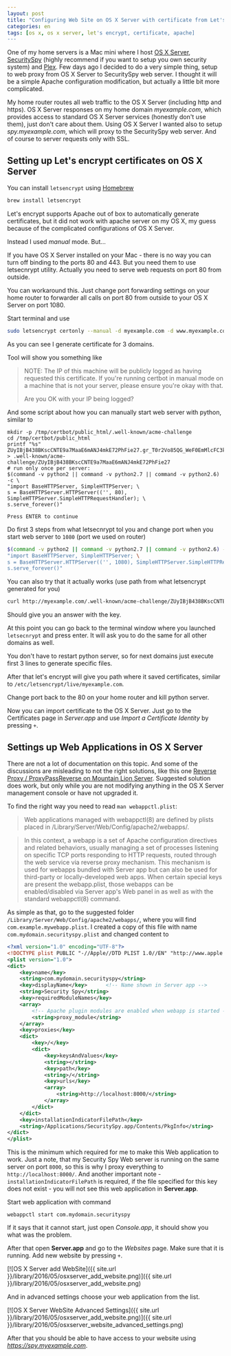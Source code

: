 ```yaml
---
layout: post
title: "Configuring Web Site on OS X Server with certificate from Let's encrypt"
categories: en
tags: [os x, os x server, let's encrypt, certificate, apache]
---
```


One of my home servers is a Mac mini where I host
[OS X Server](http://www.apple.com/osx/server/),
[SecuritySpy](http://www.bensoftware.com/securityspy/)
(highly recommend if you want to setup you own security system) and
[Plex](https://plex.tv). Few days ago I decided to do a very simple thing, setup
to web proxy from OS X Server to SecuritySpy web server.
I thought it will be a simple Apache configuration modification,
but actually a little bit more complicated.

My home router routes all web traffic to the OS X Server
(including http and https). OS X Server responses on my home domain *myexample.com*,
which provides access to standard OS X Server services (honestly don't use them), just
don't care about them. Using OS X Server I wanted also to setup *spy.myexample.com*,
which will proxy to the SecuritySpy web server. And of course to server requests
only with SSL.

## Setting up Let's encrypt certificates on OS X Server

You can install `letsencrypt` using [Homebrew](http://brew.sh)

```bash
brew install letsencrypt
```

Let's encrypt supports Apache out of box to automatically generate certificates,
but it did not work with apache server on my OS X, my guess because of the
complicated configurations of OS X Server.

Instead I used *manual* mode. But...

If you have OS X Server installed on your Mac - there is no way you can turn off
binding to the ports 80 and 443. But you need them to use letsecnrypt utility.
Actually you need to serve web requests on port 80 from outside.

You can workaround this. Just change port forwarding settings on your home router
to forwarder all calls on port 80 from outside to your OS X Server on port 1080.

Start terminal and use

```bash
sudo letsencrypt certonly --manual -d myexample.com -d www.myexample.com -d spy.myexample.com
```

As you can see I generate certificate for 3 domains.

Tool will show you something like

> NOTE: The IP of this machine will be publicly logged as having
> requested this certificate. If you're running certbot in manual mode
> on a machine that is not your server, please ensure you're okay with
> that.
>
> Are you OK with your IP being logged?

And some script about how you can manually start web server with python, similar to

```text
mkdir -p /tmp/certbot/public_html/.well-known/acme-challenge
cd /tmp/certbot/public_html
printf "%s" ZUyIBjB438BKscCNTE9a7MaaE6mANJ4mkE72PhFie27.gr_T0r2Vo85QG_WeF0EmMlcFC3kddVvTQqdE73IBgJK > .well-known/acme-challenge/ZUyIBjB438BKscCNTE9a7MaaE6mANJ4mkE72PhFie27
# run only once per server:
$(command -v python2 || command -v python2.7 || command -v python2.6) -c \
"import BaseHTTPServer, SimpleHTTPServer; \
s = BaseHTTPServer.HTTPServer(('', 80), SimpleHTTPServer.SimpleHTTPRequestHandler); \
s.serve_forever()"

Press ENTER to continue
```

Do first 3 steps from what letsecnrypt tol you 
and change port when you start web server to `1080` (port we used
on router)

```bash
$(command -v python2 || command -v python2.7 || command -v python2.6) -c \
"import BaseHTTPServer, SimpleHTTPServer; \
s = BaseHTTPServer.HTTPServer(('', 1080), SimpleHTTPServer.SimpleHTTPRequestHandler); \
s.serve_forever()"
```

You can also try that it actually works (use path from what letsencrypt generated for you)

```bash
curl http://myexample.com/.well-known/acme-challenge/ZUyIBjB438BKscCNTE9a7MaaE6mANJ4mkE72PhFie27
```

Should give you an answer with the key.

At this point you can go back to the terminal window where you launched `letsecnrypt`
and press enter. It will ask you to do the same for all other domains as well.

You don't have to restart python server, so for next domains just execute first 3 lines
to generate specific files.

After that let's encrypt will give you path where it saved certificates, similar to 
`/etc/letsencrypt/live/myexample.com`.

Change port back to the 80 on your home router and kill python server.

Now you can import certificate to the OS X Server. Just go to the Certificates page
in *Server.app* and use *Import a Certificate Identity* by pressing `+`.

## Settings up Web Applications in OS X Server

There are not a lot of documentation on this topic. And some of the discussions
are misleading to not the right solutions, like this one
[Reverse Proxy / ProxyPassReverse on Mountain Lion Server](https://discussions.apple.com/message/30085284#30085284).
Suggested solution does work, but only while you are not modifying anything in
the OS X Server management console or have not upgraded it.

To find the right way you need to read `man webappctl.plist`:

> Web applications managed with webappctl(8) are defined by plists placed in /Library/Server/Web/Config/apache2/webapps/.

> In this context, a webapp is a set of Apache configuration directives and related behaviors, usually managing a set of processes listening on specific TCP ports responding to
> HTTP requests, routed through the web service via reverse proxy mechanism. This mechanism is used for webapps bundled with Server app but can also be used for third-party or
> locally-developed web apps.  When certain special keys are present the webapp.plist, those webapps can be enabled/disabled via Server app's Web panel in as well as with the
> standard webappctl(8) command.

As simple as that, go to the suggested folder `/Library/Server/Web/Config/apache2/webapps/`,
where you will find `com.example.mywebapp.plist`. I created a copy of this file
with name `com.mydomain.securityspy.plist` and changed content to

```xml
<?xml version="1.0" encoding="UTF-8"?>
<!DOCTYPE plist PUBLIC "-//Apple//DTD PLIST 1.0//EN" "http://www.apple.com/DTDs/PropertyList-1.0.dtd">
<plist version="1.0">
<dict> 
    <key>name</key>
    <string>com.mydomain.securityspy</string>
    <key>displayName</key>      <!-- Name shown in Server app -->
    <string>Security Spy</string>
    <key>requiredModuleNames</key>
    <array>
        <!-- Apache plugin modules are enabled when webapp is started -->
        <string>proxy_module</string>
    </array>
    <key>proxies</key>
    <dict>
        <key>/</key>
        <dict>
            <key>keysAndValues</key>
            <string></string>
            <key>path</key>
            <string>/</string>
            <key>urls</key>
            <array>
                <string>http://localhost:8000/</string>
            </array>
        </dict>
    </dict>
    <key>installationIndicatorFilePath</key>
    <string>/Applications/SecuritySpy.app/Contents/PkgInfo</string>
</dict>
</plist>
```

This is the minimum which required for me to make this Web application to work.
Just a note, that my Security Spy Web server is running on the same server on port
`8000`, so this is why I proxy everything to `http://localhost:8000/`.
And another important note - `installationIndicatorFilePath` is required, if the file
specified for this key does not exist - you will not see this web application
in **Server.app**.

Start web application with command

```
webappctl start com.mydomain.securityspy
```

If it says that it cannot start, just open *Console.app*, it should show you
what was the problem.

After that open **Server.app** and go to the *Websites* page.  Make sure that it is
running. Add new website by pressing `+`.

[![OS X Server add WebSite]({{ site.url }}/library/2016/05/osxserver_add_website.png)]({{ site.url }}/library/2016/05/osxserver_add_website.png)

And in advanced settings choose your web application from the list.

[![OS X Server WebSite Advanced Settings]({{ site.url }}/library/2016/05/osxserver_add_website.png)]({{ site.url }}/library/2016/05/osxserver_website_advanced_settings.png)

After that you should be able to have access to your website using *https://spy.myexample.com*.